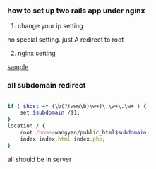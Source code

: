 ### how to set up two rails app under nginx


1. change your ip setting

  no special setting. just A redirect to root 

2. nginx setting

  [sample](./nginx.conf)



### all subdomain redirect


```ruby

if ( $host ~* (\b(?!www\b)\w+)\.\w+\.\w+ ) {
    set $subdomain /$1;
}
location / {
    root /home/wangyan/public_html$subdomain;
    index index.html index.php;
}

```

all should be in server
